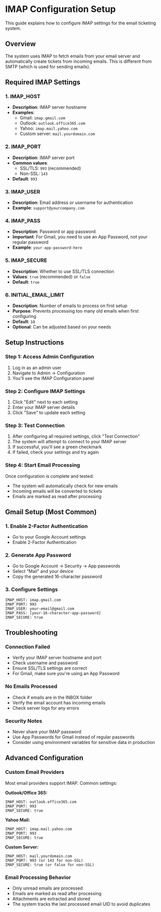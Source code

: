 # IMAP Configuration Setup

This guide explains how to configure IMAP settings for the email ticketing system.

## Overview

The system uses IMAP to fetch emails from your email server and automatically create tickets from incoming emails. This is different from SMTP (which is used for sending emails).

## Required IMAP Settings

### 1. IMAP_HOST
- **Description**: IMAP server hostname
- **Examples**: 
  - Gmail: `imap.gmail.com`
  - Outlook: `outlook.office365.com`
  - Yahoo: `imap.mail.yahoo.com`
  - Custom server: `mail.yourdomain.com`

### 2. IMAP_PORT
- **Description**: IMAP server port
- **Common values**:
  - SSL/TLS: `993` (recommended)
  - Non-SSL: `143`
- **Default**: `993`

### 3. IMAP_USER
- **Description**: Email address or username for authentication
- **Example**: `support@yourcompany.com`

### 4. IMAP_PASS
- **Description**: Password or app password
- **Important**: For Gmail, you need to use an App Password, not your regular password
- **Example**: `your-app-password-here`

### 5. IMAP_SECURE
- **Description**: Whether to use SSL/TLS connection
- **Values**: `true` (recommended) or `false`
- **Default**: `true`

### 6. INITIAL_EMAIL_LIMIT
- **Description**: Number of emails to process on first setup
- **Purpose**: Prevents processing too many old emails when first configuring
- **Default**: `10`
- **Optional**: Can be adjusted based on your needs

## Setup Instructions

### Step 1: Access Admin Configuration
1. Log in as an admin user
2. Navigate to Admin → Configuration
3. You'll see the IMAP Configuration panel

### Step 2: Configure IMAP Settings
1. Click "Edit" next to each setting
2. Enter your IMAP server details
3. Click "Save" to update each setting

### Step 3: Test Connection
1. After configuring all required settings, click "Test Connection"
2. The system will attempt to connect to your IMAP server
3. If successful, you'll see a green checkmark
4. If failed, check your settings and try again

### Step 4: Start Email Processing
Once configuration is complete and tested:
- The system will automatically check for new emails
- Incoming emails will be converted to tickets
- Emails are marked as read after processing

## Gmail Setup (Most Common)

### 1. Enable 2-Factor Authentication
- Go to your Google Account settings
- Enable 2-Factor Authentication

### 2. Generate App Password
- Go to Google Account → Security → App passwords
- Select "Mail" and your device
- Copy the generated 16-character password

### 3. Configure Settings
```
IMAP_HOST: imap.gmail.com
IMAP_PORT: 993
IMAP_USER: your-email@gmail.com
IMAP_PASS: [your-16-character-app-password]
IMAP_SECURE: true
```

## Troubleshooting

### Connection Failed
- Verify your IMAP server hostname and port
- Check username and password
- Ensure SSL/TLS settings are correct
- For Gmail, make sure you're using an App Password

### No Emails Processed
- Check if emails are in the INBOX folder
- Verify the email account has incoming emails
- Check server logs for any errors

### Security Notes
- Never share your IMAP password
- Use App Passwords for Gmail instead of regular passwords
- Consider using environment variables for sensitive data in production

## Advanced Configuration

### Custom Email Providers
Most email providers support IMAP. Common settings:

**Outlook/Office 365:**
```
IMAP_HOST: outlook.office365.com
IMAP_PORT: 993
IMAP_SECURE: true
```

**Yahoo Mail:**
```
IMAP_HOST: imap.mail.yahoo.com
IMAP_PORT: 993
IMAP_SECURE: true
```

**Custom Server:**
```
IMAP_HOST: mail.yourdomain.com
IMAP_PORT: 993 (or 143 for non-SSL)
IMAP_SECURE: true (or false for non-SSL)
```

### Email Processing Behavior
- Only unread emails are processed
- Emails are marked as read after processing
- Attachments are extracted and stored
- The system tracks the last processed email UID to avoid duplicates 